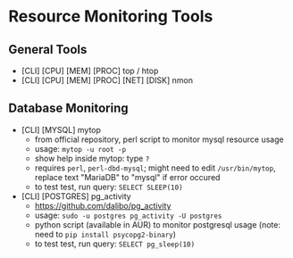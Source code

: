 # Resource Monitoring Tools

## General Tools
- [CLI] [CPU] [MEM] [PROC] top / htop
- [CLI] [CPU] [MEM] [PROC] [NET] [DISK] nmon

## Database Monitoring
- [CLI] [MYSQL] mytop
    - from official repository, perl script to monitor mysql resource usage
    - usage: ```mytop -u root -p```
    - show help inside mytop: type ```?```
    - requires ```perl```, ```perl-dbd-mysql```; might need to edit ```/usr/bin/mytop```, replace text "MariaDB" to "mysql" if error occured
    - to test test, run query: ```SELECT SLEEP(10)```
- [CLI] [POSTGRES] pg_activity
    - https://github.com/dalibo/pg_activity
    - usage: ```sudo -u postgres pg_activity -U postgres```
    - python script (available in AUR) to monitor postgresql usage (note: need to ```pip install psycopg2-binary```)
    - to test test, run query: ```SELECT pg_sleep(10)```
